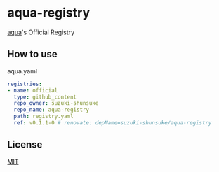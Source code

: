 # aqua-registry

[aqua](https://github.com/suzuki-shunsuke/aqua)'s Official Registry

## How to use

aqua.yaml

```yaml
registries:
- name: official
  type: github_content
  repo_owner: suzuki-shunsuke
  repo_name: aqua-registry
  path: registry.yaml
  ref: v0.1.1-0 # renovate: depName=suzuki-shunsuke/aqua-registry
```

## License

[MIT](LICENSE)
